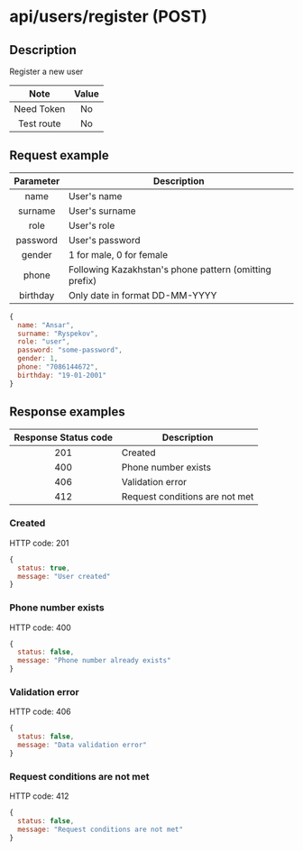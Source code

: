 # api/users/register (POST)

## Description

Register a new user

|    Note    | Value |
| :--------: | :---: |
| Need Token |  No   |
| Test route |  No   |

## Request example

| Parameter | Description                                            |
| :-------: | ------------------------------------------------------ |
|   name    | User's name                                            |
|  surname  | User's surname                                         |
|   role    | User's role                                            |
| password  | User's password                                        |
|  gender   | 1 for male, 0 for female                               |
|   phone   | Following Kazakhstan's phone pattern (omitting prefix) |
| birthday  | Only date in format DD-MM-YYYY                         |

```js
{
  name: "Ansar",
  surname: "Ryspekov",
  role: "user",
  password: "some-password",
  gender: 1,
  phone: "7086144672",
  birthday: "19-01-2001"
}
```

## Response examples

| Response Status code | Description                    |
| :------------------: | ------------------------------ |
|         201          | Created                        |
|         400          | Phone number exists            |
|         406          | Validation error               |
|         412          | Request conditions are not met |

### Created

HTTP code: 201

```js
{
  status: true,
  message: "User created"
}
```

### Phone number exists

HTTP code: 400

```js
{
  status: false,
  message: "Phone number already exists"
}
```

### Validation error

HTTP code: 406

```js
{
  status: false,
  message: "Data validation error"
}
```

### Request conditions are not met

HTTP code: 412

```js
{
  status: false,
  message: "Request conditions are not met"
}
```
